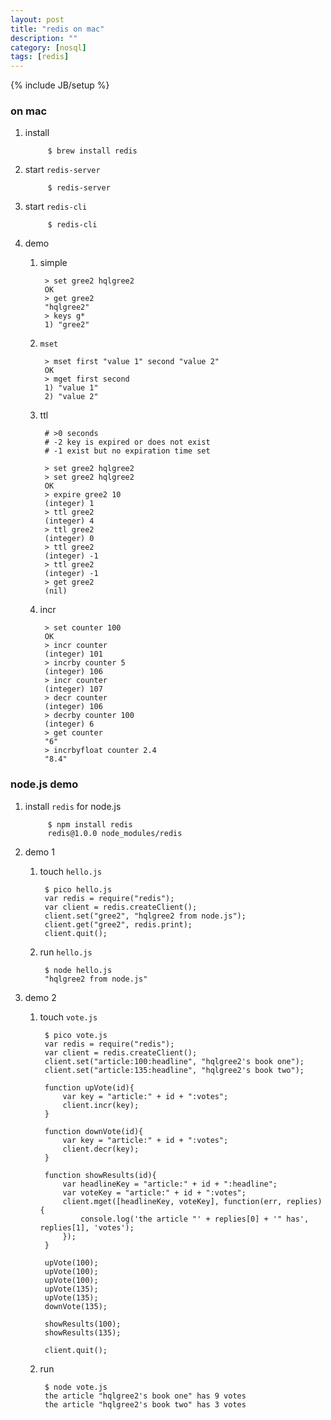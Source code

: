 ```yaml
---
layout: post
title: "redis on mac"
description: ""
category: [nosql]
tags: [redis]
---
```

{% include JB/setup %}


### on mac

1. install

            $ brew install redis

1. start `redis-server`

            $ redis-server

1. start `redis-cli`

            $ redis-cli

1. demo

    1. simple

            > set gree2 hqlgree2
            OK
            > get gree2
            "hqlgree2"
            > keys g*
            1) "gree2"

    1. `mset`

            > mset first "value 1" second "value 2"
            OK
            > mget first second
            1) "value 1"
            2) "value 2"

    1. ttl

            # >0 seconds
            # -2 key is expired or does not exist
            # -1 exist but no expiration time set

            > set gree2 hqlgree2
            > set gree2 hqlgree2
            OK
            > expire gree2 10
            (integer) 1
            > ttl gree2
            (integer) 4
            > ttl gree2
            (integer) 0
            > ttl gree2
            (integer) -1
            > ttl gree2
            (integer) -1
            > get gree2
            (nil)

    1. incr

            > set counter 100
            OK
            > incr counter
            (integer) 101
            > incrby counter 5
            (integer) 106
            > incr counter
            (integer) 107
            > decr counter
            (integer) 106
            > decrby counter 100
            (integer) 6
            > get counter
            "6"
            > incrbyfloat counter 2.4
            "8.4"

### node.js demo

1. install `redis` for node.js

            $ npm install redis
            redis@1.0.0 node_modules/redis

1. demo 1

    1. touch `hello.js`

            $ pico hello.js
            var redis = require("redis");
            var client = redis.createClient();
            client.set("gree2", "hqlgree2 from node.js");
            client.get("gree2", redis.print);
            client.quit();

    1. run `hello.js`

            $ node hello.js
            "hqlgree2 from node.js"

1. demo 2

    1. touch `vote.js`

            $ pico vote.js
            var redis = require("redis");
            var client = redis.createClient();
            client.set("article:100:headline", "hqlgree2's book one");
            client.set("article:135:headline", "hqlgree2's book two");

            function upVote(id){
                var key = "article:" + id + ":votes";
                client.incr(key);
            }

            function downVote(id){
                var key = "article:" + id + ":votes";
                client.decr(key);
            }

            function showResults(id){
                var headlineKey = "article:" + id + ":headline";
                var voteKey = "article:" + id + ":votes";
                client.mget([headlineKey, voteKey], function(err, replies){
                    console.log('the article "' + replies[0] + '" has', replies[1], 'votes');
                });
            }

            upVote(100);
            upVote(100);
            upVote(100);
            upVote(135);
            upVote(135);
            downVote(135);

            showResults(100);
            showResults(135);

            client.quit();

    1. run

            $ node vote.js
            the article "hqlgree2's book one" has 9 votes
            the article "hqlgree2's book two" has 3 votes

